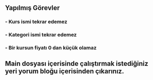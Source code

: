 ## Yapılmış Görevler
### - Kurs ismi tekrar edemez
### - Kategori ismi tekrar edemez
### - Bir kursun fiyatı 0 dan küçük olamaz

## Main dosyası içerisinde çalıştırmak istediğiniz yeri yorum bloğu içerisinden çıkarınız.